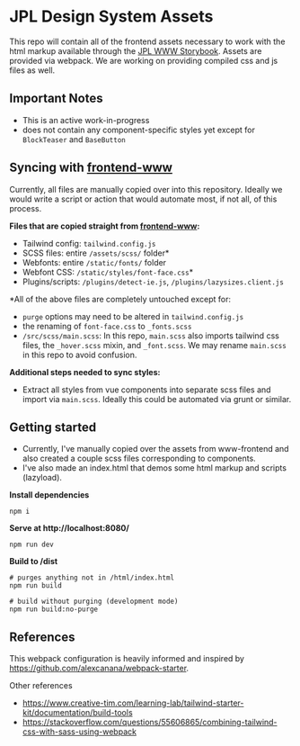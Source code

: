 # JPL Design System Assets

This repo will contain all of the frontend assets necessary to work with the html markup available through the [JPL WWW Storybook](https://designlabinternal.domain/storybook/). Assets are provided via webpack. We are working on providing compiled css and js files as well.

## Important Notes

- This is an active work-in-progress
- does not contain any component-specific styles yet except for `BlockTeaser` and `BaseButton`

## Syncing with [frontend-www](https://github.com/nasa-jpl/www-frontend)

Currently, all files are manually copied over into this repository. Ideally we would write a script or action that would automate most, if not all, of this process.

**Files that are copied straight from [frontend-www](https://github.com/nasa-jpl/www-frontend):**

- Tailwind config: `tailwind.config.js`
- SCSS files: entire `/assets/scss/` folder\*
- Webfonts: entire `/static/fonts/` folder
- Webfont CSS: `/static/styles/font-face.css`\*
- Plugins/scripts: `/plugins/detect-ie.js`, `/plugins/lazysizes.client.js`

\*All of the above files are completely untouched except for:

- `purge` options may need to be altered in `tailwind.config.js`
- the renaming of `font-face.css` to `_fonts.scss`
- `/src/scss/main.scss`: In this repo, `main.scss` also imports tailwind css files, the `_hover.scss` mixin, and `_font.scss`. We may rename `main.scss` in this repo to avoid confusion.

**Additional steps needed to sync styles:**

- Extract all styles from vue components into separate scss files and import via `main.scss`. Ideally this could be automated via grunt or similar.

## Getting started

- Currently, I've manually copied over the assets from www-frontend and also created a couple scss files corresponding to components.
- I've also made an index.html that demos some html markup and scripts (lazyload).

**Install dependencies**

```
npm i
```

**Serve at http://localhost:8080/**

```
npm run dev
```

**Build to /dist**

```
# purges anything not in /html/index.html
npm run build

# build without purging (development mode)
npm run build:no-purge
```

## References

This webpack configuration is heavily informed and inspired by https://github.com/alexcanana/webpack-starter.

Other references

- https://www.creative-tim.com/learning-lab/tailwind-starter-kit/documentation/build-tools
- https://stackoverflow.com/questions/55606865/combining-tailwind-css-with-sass-using-webpack
